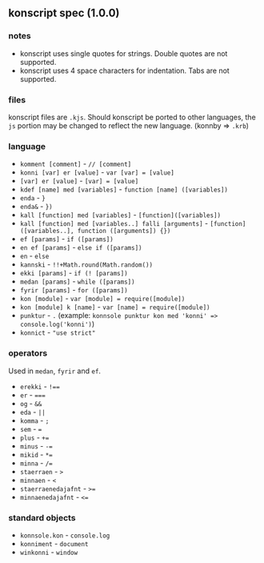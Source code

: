 ## konscript spec (1.0.0)

### notes

* konscript uses single quotes for strings. Double quotes are not supported.
* konscript uses 4 space characters for indentation. Tabs are not supported.

### files

konscript files are `.kjs`. Should konscript be ported to other languages, the `js` portion may be changed to reflect the new language. (konnby => `.krb`)

### language

* `komment [comment]` - `// [comment]`
* `konni [var] er [value]` - `var [var] = [value]`
* `[var] er [value]` - `[var] = [value]`
* `kdef [name] med [variables]` - `function [name] ([variables])`
* `enda` - `}`
* `enda&` - `})`
* `kall [function] med [variables]` - `[function]([variables])`
* `kall [function] med [variables..] falli [arguments]` - `[function]([variables..], function ([arguments]) {})`
* `ef [params]` - `if ([params])`
* `en ef [params]` - `else if ([params])`
* `en` - `else`
* `kannski` - `!!+Math.round(Math.random())`
* `ekki [params]` - `if (! [params])`
* `medan [params]` - `while ([params])`
* `fyrir [params]` - `for ([params])`
* `kon [module]` - `var [module] = require([module])`
* `kon [module] k [name]` - `var [name] = require([module])`
* `punktur` - `.` (example: `konnsole punktur kon med 'konni' => console.log('konni')`)
* `konnict` - `"use strict"`

### operators

Used in `medan`, `fyrir` and `ef`.

* `erekki` - `!==`
* `er` - `===`
* `og` - `&&`
* `eda` - `||`
* `komma` - `; `
* `sem` - `=`
* `plus` - `+=`
* `minus` - `-=`
* `mikid` - `*=`
* `minna` - `/=`
* `staerraen` - `>`
* `minnaen` - `<`
* `staerraenedajafnt` - `>=`
* `minnaenedajafnt` - `<=`

### standard objects

* `konnsole.kon` - `console.log`
* `konniment` - `document`
* `winkonni` - `window`

